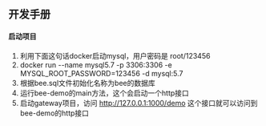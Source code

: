 
## 开发手册

#### 启动项目
1. 利用下面这句话docker启动mysql，用户密码是 root/123456
2. docker run --name mysql5.7 -p 3306:3306 -e MYSQL_ROOT_PASSWORD=123456 -d mysql:5.7
3. 根据bee.sql文件初始化名称为bee的数据库
4. 运行bee-demo的main方法，这个会启动一个http接口
5. 启动gateway项目，访问 http://127.0.0.1:1000/demo 这个接口就可以访问到bee-demo的http接口




